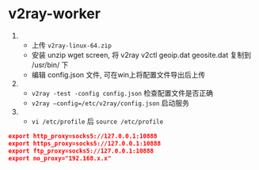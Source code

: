 # v2ray-worker

1. - 上传 `v2ray-linux-64.zip`
   - 安装 unzip wget screen, 将 v2ray v2ctl geoip.dat geosite.dat 复制到 /usr/bin/ 下
   - 编辑 config.json 文件, 可在win上将配置文件导出后上传

2. - `v2ray -test -config config.json` 检查配置文件是否正确
   - `v2ray –config=/etc/v2ray/config.json` 启动服务

3. - `vi /etc/profile` 后 `source /etc/profile`
```json
export http_proxy=socks5://127.0.0.1:10888
export https_proxy=socks5://127.0.0.1:10888
export ftp_proxy=socks5://127.0.0.1:10888
export no_proxy="192.168.x.x"
   ```

